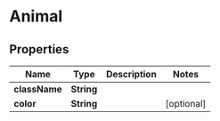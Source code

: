 

# Animal


## Properties

| Name | Type | Description | Notes |
|------------ | ------------- | ------------- | -------------|
|**className** | **String** |  |  |
|**color** | **String** |  |  [optional] |


